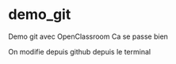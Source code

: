 # demo_git
Demo git avec OpenClassroom
Ca se passe bien

On modifie depuis github
depuis le terminal
